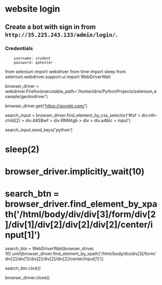 # website login
## Create a bot with sign in from `http://35.225.243.133/admin/login/`.

### Credentials
```
    username: student
    password: qatester
```

from selenium import webdriver
from time import sleep
from selenium.webdriver.support.ui import WebDriverWait

browser_driver = webdriver.Firefox(executable_path='/home/idris/PythonProjects/selenium_example/geckodriver')



browser_driver.get('https://google.com/')

search_input = browser_driver.find_element_by_css_selector('#tsf > div:nth-child(2) > div.A8SBwf > div.RNNXgb > div > div.a4bIc > input')

search_input.send_keys('python')

# sleep(2)
# browser_driver.implicitly_wait(10)


# search_btn = browser_driver.find_element_by_xpath('/html/body/div/div[3]/form/div[2]/div[1]/div[2]/div[2]/div[2]/center/input[1]')
search_btn = WebDriverWait(browser_driver, 10).until(browser_driver.find_element_by_xpath('/html/body/div/div[3]/form/div[2]/div[1]/div[2]/div[2]/div[2]/center/input[1]'))


search_btn.click()

browser_driver.close()